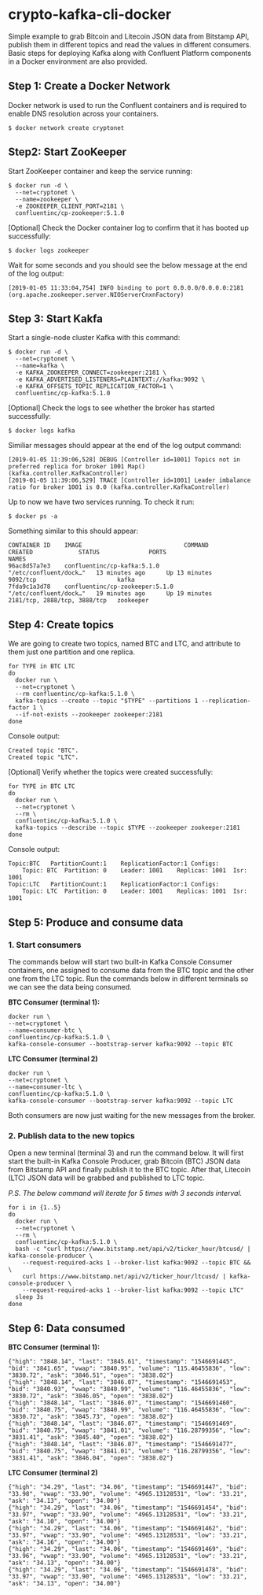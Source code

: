 # crypto-kafka-cli-docker

Simple example to grab Bitcoin and Litecoin JSON data from Bitstamp API, publish them in different topics and read the values in different consumers. Basic steps for deploying Kafka along with Confluent Platform components in a Docker environment are also provided.

## Step 1: Create a Docker Network
Docker network is used to run the Confluent containers and is required to enable DNS resolution across your containers.
```
$ docker network create cryptonet
```
## Step2: Start ZooKeeper
Start ZooKeeper container and keep the service running:
```
$ docker run -d \
  --net=cryptonet \
  --name=zookeeper \
  -e ZOOKEEPER_CLIENT_PORT=2181 \
  confluentinc/cp-zookeeper:5.1.0
```
[Optional] Check the Docker container log to confirm that it has booted up successfully:
```
$ docker logs zookeeper
```
Wait for some seconds and you should see the below message at the end of the log output:
```
[2019-01-05 11:33:04,754] INFO binding to port 0.0.0.0/0.0.0.0:2181 (org.apache.zookeeper.server.NIOServerCnxnFactory)
```
## Step 3: Start Kakfa
Start a single-node cluster Kafka with this command:
```
$ docker run -d \
  --net=cryptonet \
  --name=kafka \
  -e KAFKA_ZOOKEEPER_CONNECT=zookeeper:2181 \
  -e KAFKA_ADVERTISED_LISTENERS=PLAINTEXT://kafka:9092 \
  -e KAFKA_OFFSETS_TOPIC_REPLICATION_FACTOR=1 \
  confluentinc/cp-kafka:5.1.0
```
[Optional] Check the logs to see whether the broker has started successfully:
```
$ docker logs kafka
```
Similiar messages should appear at the end of the log output command:
```
[2019-01-05 11:39:06,528] DEBUG [Controller id=1001] Topics not in preferred replica for broker 1001 Map() (kafka.controller.KafkaController)
[2019-01-05 11:39:06,529] TRACE [Controller id=1001] Leader imbalance ratio for broker 1001 is 0.0 (kafka.controller.KafkaController)
```
Up to now we have two services running. To check it run:
```
$ docker ps -a
```
Something similar to this should appear:
```
CONTAINER ID    IMAGE                             COMMAND                  CREATED             STATUS              PORTS                          NAMES
96ac8d57a7e3    confluentinc/cp-kafka:5.1.0       "/etc/confluent/dock…"   13 minutes ago      Up 13 minutes       9092/tcp                       kafka
7fda9c1a3d78    confluentinc/cp-zookeeper:5.1.0   "/etc/confluent/dock…"   19 minutes ago      Up 19 minutes       2181/tcp, 2888/tcp, 3888/tcp   zookeeper
```

## Step 4: Create topics
We are going to create two topics, named BTC and LTC, and attribute to them just one partition and one replica.
```
for TYPE in BTC LTC
do
  docker run \
  --net=cryptonet \
  --rm confluentinc/cp-kafka:5.1.0 \
  kafka-topics --create --topic "$TYPE" --partitions 1 --replication-factor 1 \
  --if-not-exists --zookeeper zookeeper:2181
done
```
Console output:
```
Created topic "BTC".
Created topic "LTC".
```
[Optional] Verify whether the topics were created successfully:
```
for TYPE in BTC LTC
do
  docker run \
  --net=cryptonet \
  --rm \
  confluentinc/cp-kafka:5.1.0 \
  kafka-topics --describe --topic $TYPE --zookeeper zookeeper:2181
done
```
Console output:
```
Topic:BTC	PartitionCount:1	ReplicationFactor:1	Configs:
	Topic: BTC	Partition: 0	Leader: 1001	Replicas: 1001	Isr: 1001
Topic:LTC	PartitionCount:1	ReplicationFactor:1	Configs:
	Topic: LTC	Partition: 0	Leader: 1001	Replicas: 1001	Isr: 1001
```
## Step 5: Produce and consume data

### 1. Start consumers
The commands below will start two built-in Kafka Console Consumer containers, one assigned to consume data from the BTC topic and the other one from the LTC topic. Run the commands below in different terminals so we can see the data being consumed.

**BTC Consumer (terminal 1):**
```
docker run \
--net=cryptonet \
--name=consumer-btc \
confluentinc/cp-kafka:5.1.0 \
kafka-console-consumer --bootstrap-server kafka:9092 --topic BTC
```
**LTC Consumer (terminal 2)**
```
docker run \
--net=cryptonet \
--name=consumer-ltc \
confluentinc/cp-kafka:5.1.0 \
kafka-console-consumer --bootstrap-server kafka:9092 --topic LTC
```
Both consumers are now just waiting for the new messages from the broker.

### 2. Publish data to the new topics
Open a new terminal (terminal 3) and run the command below. It will first start the built-in Kafka Console Producer, grab Bitcoin (BTC) JSON data from Bitstamp API and finally publish it to the BTC topic. After that, Litecoin (LTC) JSON data will be grabbed and published to LTC topic. 

*P.S. The below command will iterate for 5 times with 3 seconds interval.* 
```
for i in {1..5}
do
  docker run \
  --net=cryptonet \
  --rm \
  confluentinc/cp-kafka:5.1.0 \
  bash -c "curl https://www.bitstamp.net/api/v2/ticker_hour/btcusd/ | kafka-console-producer \
    --request-required-acks 1 --broker-list kafka:9092 --topic BTC && \
    curl https://www.bitstamp.net/api/v2/ticker_hour/ltcusd/ | kafka-console-producer \
    --request-required-acks 1 --broker-list kafka:9092 --topic LTC"
  sleep 3s
done
```
## Step 6: Data consumed

**BTC Consumer (terminal 1):**
```
{"high": "3848.14", "last": "3845.61", "timestamp": "1546691445", "bid": "3841.65", "vwap": "3840.95", "volume": "115.46455836", "low": "3830.72", "ask": "3846.51", "open": "3838.02"}
{"high": "3848.14", "last": "3846.07", "timestamp": "1546691453", "bid": "3840.93", "vwap": "3840.99", "volume": "116.46455836", "low": "3830.72", "ask": "3846.05", "open": "3838.02"}
{"high": "3848.14", "last": "3846.07", "timestamp": "1546691460", "bid": "3840.75", "vwap": "3840.99", "volume": "116.46455836", "low": "3830.72", "ask": "3845.73", "open": "3838.02"}
{"high": "3848.14", "last": "3846.07", "timestamp": "1546691469", "bid": "3840.75", "vwap": "3841.01", "volume": "116.28799356", "low": "3831.41", "ask": "3845.40", "open": "3838.02"}
{"high": "3848.14", "last": "3846.07", "timestamp": "1546691477", "bid": "3840.75", "vwap": "3841.01", "volume": "116.28799356", "low": "3831.41", "ask": "3846.04", "open": "3838.02"}
```
**LTC Consumer (terminal 2)**
```
{"high": "34.29", "last": "34.06", "timestamp": "1546691447", "bid": "33.98", "vwap": "33.90", "volume": "4965.13128531", "low": "33.21", "ask": "34.13", "open": "34.00"}
{"high": "34.29", "last": "34.06", "timestamp": "1546691454", "bid": "33.97", "vwap": "33.90", "volume": "4965.13128531", "low": "33.21", "ask": "34.10", "open": "34.00"}
{"high": "34.29", "last": "34.06", "timestamp": "1546691462", "bid": "33.97", "vwap": "33.90", "volume": "4965.13128531", "low": "33.21", "ask": "34.16", "open": "34.00"}
{"high": "34.29", "last": "34.06", "timestamp": "1546691469", "bid": "33.96", "vwap": "33.90", "volume": "4965.13128531", "low": "33.21", "ask": "34.13", "open": "34.00"}
{"high": "34.29", "last": "34.06", "timestamp": "1546691478", "bid": "33.97", "vwap": "33.90", "volume": "4965.13128531", "low": "33.21", "ask": "34.13", "open": "34.00"}
```
